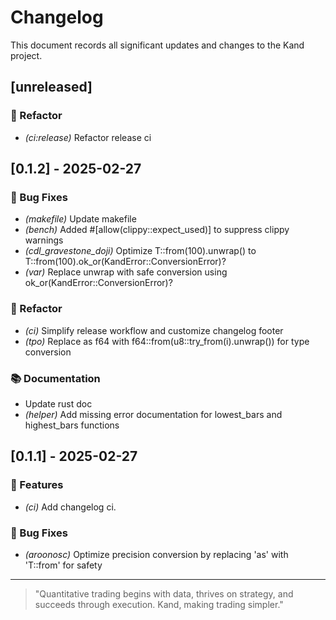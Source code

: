 # Changelog

This document records all significant updates and changes to the Kand project.

## [unreleased]

### 🚜 Refactor

- *(ci:release)* Refactor release ci

## [0.1.2] - 2025-02-27

### 🐛 Bug Fixes

- *(makefile)* Update makefile
- *(bench)* Added #[allow(clippy::expect_used)] to suppress clippy warnings
- *(cdl_gravestone_doji)* Optimize T::from(100).unwrap() to T::from(100).ok_or(KandError::ConversionError)?
- *(var)* Replace unwrap with safe conversion using ok_or(KandError::ConversionError)?

### 🚜 Refactor

- *(ci)* Simplify release workflow and customize changelog footer
- *(tpo)* Replace as f64 with f64::from(u8::try_from(i).unwrap()) for type conversion

### 📚 Documentation

- Update rust doc
- *(helper)* Add missing error documentation for lowest_bars and highest_bars functions

## [0.1.1] - 2025-02-27

### 🚀 Features

- *(ci)* Add changelog ci.

### 🐛 Bug Fixes

- *(aroonosc)* Optimize precision conversion by replacing 'as' with 'T::from' for safety

---

> "Quantitative trading begins with data, thrives on strategy, and succeeds through execution. Kand, making trading simpler."
